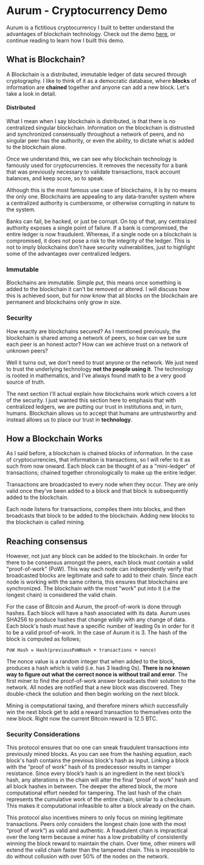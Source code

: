 # Aurum - Cryptocurrency Demo

Aurum is a fictitious cryptocurrency I built to better understand the advantages of blockchain technology. Check out the demo [here](https://kytha.github.io/aurum), or continue reading to learn how I built this demo.

## What is Blockchain?

A Blockchain is a distributed, immutable ledger of data secured through cryptography. I like to think of it as a democratic database, where **blocks** of information are **chained** together and anyone can add a new block. Let's take a look in detail.

#### Distributed

What I mean when I say blockchain is distributed, is that there is no centralized singular blockchain. Information on the blockchain is distrusted and synchronized consensually throughout a network of peers, and no singular peer has the authority, or even the ability, to dictate what is added to the blockchain alone.

Once we understand this, we can see why blockchain technology is famously used for cryptocurrencies. It removes the necessity for a bank that was previously necessary to validate transactions, track account balances, and keep score, so to speak.

Although this is the most famous use case of blockchains, it is by no means the only one. Blockchains are appealing to any data-transfer system where a centralized authority is cumbersome, or otherwise corrupting in nature to the system.

Banks can fail, be hacked, or just be corrupt. On top of that, any centralized authority exposes a single point of failure. If a bank is compromised, the entire ledger is now fraudulent. Whereas, if a single node on a blockchain is compromised, it does not pose a risk to the integrity of the ledger. This is not to imply blockchains don't have security vulnerabilities, just to highlight some of the advantages over centralized ledgers.

### Immutable

Blockchains are immutable. Simple put, this means once something is added to the blockchain it can't be removed or altered. I will discuss how this is achieved soon, but for now know that all blocks on the blockchain are permanent and blockchains only grow in size.

### Security

How exactly are blockchains secured? As I mentioned previously, the blockchain is shared among a network of peers, so how can we be sure each peer is an honest actor? How can we achieve trust on a network of unknown peers?

Well it turns out, we don't need to trust anyone or the network. We just need to trust the underlying technology **not the people using it**. The technology is rooted in mathematics, and I've always found math to be a very good source of truth.

The next section I'll actual explain how blockchains work which covers a lot of the security. I just wanted this section here to emphasis that with centralized ledgers, we are putting our trust in institutions and, in turn, humans. Blockchain allows us to accept that humans are untrustworthy and instead allows us to place our trust in **technology**.

## How a Blockchain Works

As I said before, a blockchain is chained blocks of information. In the case of cryptocurrencies, that information is transactions, so I will refer to it as such from now onward. Each block can be thought of as a "mini-ledger" of transactions; chained together chronologically to make up the entire ledger.

Transactions are broadcasted to every node when they occur. They are only valid once they've been added to a block and that block is subsequently added to the blockchain.

Each node listens for transactions, compiles them into blocks, and then broadcasts that block to be added to the blockchain. Adding new blocks to the blockchain is called mining.

## Reaching consensus

However, not just any block can be added to the blockchain. In order for there to be consensus amongst the peers, each block must contain a valid "proof-of-work" (PoW). This way each node can independently verify that broadcasted blocks are legitimate and safe to add to their chain. Since each node is working with the same criteria, this ensures that blockchains are synchronized. The blockchain with the most "work" put into it (i.e the longest chain) is considered the valid chain.

For the case of Bitcoin and Aurum, the proof-of-work is done through hashes. Each block will have a hash associated with its data. Aurum uses SHA256 to produce hashes that change wildly with any change of data. Each block's hash must have a specific number of leading 0s in order for it to be a valid proof-of-work. In the case of Aurum it is 3. The hash of the block is computed as follows;

`PoW Hash = Hash(previousPoWHash + transactions + nonce)`

The nonce value is a random integer that when added to the block, produces a hash which is valid (i.e. has 3 leading 0s). **There is no known way to figure out what the correct nonce is without trail and error**. The first miner to find the proof-of-work answer broadcasts their solution to the network. All nodes are notified that a new block was discovered. They double-check the solution and then begin working on the next block.

Mining is computational taxing, and therefore miners which successfully win the next block get to add a reward transaction to themselves onto the new block. Right now the current Bitcoin reward is 12.5 BTC.

### Security Considerations

This protocol ensures that no one can sneak fraudulent transactions into previously mined blocks. As you can see from the hashing equation, each block's hash contains the previous block's hash as input. Linking a block with the “proof of work” hash of its predecessor results in tamper resistance. Since every block’s hash is an ingredient in the next block’s hash, any alterations in the chain will alter the final “proof of work” hash and all block hashes in between. The deeper the altered block, the more computational effort needed for tampering. The last hash of the chain represents the cumulative work of the entire chain, similar to a checksum. This makes it computational infeasible to alter a block already on the chain.

This protocol also incentives miners to only focus on mining legitimate transactions. Peers only considers the longest chain (one with the most “proof of work”) as valid and authentic. A fraudulent chain is impractical over the long term because a miner has a low probability of consistently winning the block reward to maintain the chain. Over time, other miners will extend the valid chain faster than the tampered chain. This is impossible to do without collusion with over 50% of the nodes on the network.
